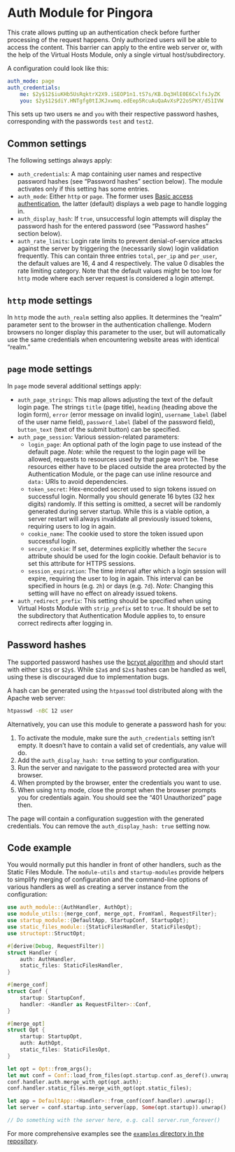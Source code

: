 # Auth Module for Pingora

This crate allows putting up an authentication check before further processing of the request
happens. Only authorized users will be able to access the content. This barrier can apply to
the entire web server or, with the help of the Virtual Hosts Module, only a single virtual
host/subdirectory.

A configuration could look like this:

```yaml
auth_mode: page
auth_credentials:
    me: $2y$12$iuKHb5UsRqktrX2X9.iSEOP1n1.tS7s/KB.Dq3HlE0E6CxlfsJyZK
    you: $2y$12$diY.HNTgfg0tIJKJxwmq.edEep5RcuAuQaAvXsP22oSPKY/dS1IVW
```

This sets up two users `me` and `you` with their respective password hashes, corresponding with
the passwords `test` and `test2`.

## Common settings

The following settings always apply:

* `auth_credentials`: A map containing user names and respective password hashes (see “Password
  hashes” section below). The module activates only if this setting has some entries.
* `auth_mode`: Either `http` or `page`. The former uses
  [Basic access authentication](https://en.wikipedia.org/wiki/Basic_access_authentication), the
  latter (default) displays a web page to handle logging in.
* `auth_display_hash`: If `true`, unsuccessful login attempts will display the password hash
  for the entered password (see “Password hashes” section below).
* `auth_rate_limits`: Login rate limits to prevent denial-of-service attacks against the server
  by triggering the (necessarily slow) login validation frequently. This can contain three
  entries `total`, `per_ip` and `per_user`, the default values are 16, 4 and 4 respectively.
  The value 0 disables the rate limiting category. Note that the default values might be too
  low for `http` mode where each server request is considered a login attempt.

## `http` mode settings

In `http` mode the `auth_realm` setting also applies. It determines the “realm” parameter sent
to the browser in the authentication challenge. Modern browsers no longer display this
parameter to the user, but will automatically use the same credentials when encountering
website areas with identical “realm.”

## `page` mode settings

In `page` mode several additional settings apply:

* `auth_page_strings`: This map allows adjusting the text of the default login page. The
  strings `title` (page title), `heading` (heading above the login form), `error` (error
  message on invalid login), `username_label` (label of the user name field), `password_label`
  (label of the password field), `button_text` (text of the submit button) can be specified.
* `auth_page_session`: Various session-related parameters:
  * `login_page`: An optional path of the login page to use instead of the default page.
    *Note*: while the request to the login page will be allowed, requests to resources used by
    that page won’t be. These resources either have to be placed outside the area protected by
    the Authentication Module, or the page can use inline resource and `data:` URIs to avoid
    dependencies.
  * `token_secret`: Hex-encoded secret used to sign tokens issued on successful login. Normally
    you should generate 16 bytes (32 hex digits) randomly. If this setting is omitted, a secret
    will be randomly generated during server startup. While this is a viable option, a server
    restart will always invalidate all previously issued tokens, requiring users to log in
    again.
  * `cookie_name`: The cookie used to store the token issued upon successful login.
  * `secure_cookie`: If set, determines explicitly whether the `Secure` attribute should be
    used for the login cookie. Default behavior is to set this attribute for HTTPS sessions.
  * `session_expiration`: The time interval after which a login session will expire, requiring
    the user to log in again. This interval can be specified in hours (e.g. `2h`) or days (e.g.
    `7d`). *Note*: Changing this setting will have no effect on already issued tokens.
* `auth_redirect_prefix`: This setting should be specified when using Virtual Hosts Module with
  `strip_prefix` set to `true`. It should be set to the subdirectory that Authentication Module
  applies to, to ensure correct redirects after logging in.

## Password hashes

The supported password hashes use the [bcrypt algorithm](https://en.wikipedia.org/wiki/Bcrypt)
and should start with either `$2b$` or `$2y$`. While `$2a$` and `$2x$` hashes can be handled as
well, using these is discouraged due to implementation bugs.

A hash can be generated using the `htpasswd` tool distributed along with the Apache web server:

```sh
htpasswd -nBC 12 user
```

Alternatively, you can use this module to generate a password hash for you:

1. To activate the module, make sure the `auth_credentials` setting isn’t empty. It doesn’t
   have to contain a valid set of credentials, any value will do.
2. Add the `auth_display_hash: true` setting to your configuration.
3. Run the server and navigate to the password protected area with your browser.
4. When prompted by the browser, enter the credentials you want to use.
5. When using `http` mode, close the prompt when the browser prompts you for credentials again.
   You should see the “401 Unauthorized” page then.

The page will contain a configuration suggestion with the generated credentials. You can remove
the `auth_display_hash: true` setting now.

## Code example

You would normally put this handler in front of other handlers, such as the Static Files
Module. The `module-utils` and `startup-modules` provide helpers to simplify merging of
configuration and the command-line options of various handlers as well as creating a server
instance from the configuration:

```rust
use auth_module::{AuthHandler, AuthOpt};
use module_utils::{merge_conf, merge_opt, FromYaml, RequestFilter};
use startup_module::{DefaultApp, StartupConf, StartupOpt};
use static_files_module::{StaticFilesHandler, StaticFilesOpt};
use structopt::StructOpt;

#[derive(Debug, RequestFilter)]
struct Handler {
    auth: AuthHandler,
    static_files: StaticFilesHandler,
}

#[merge_conf]
struct Conf {
    startup: StartupConf,
    handler: <Handler as RequestFilter>::Conf,
}

#[merge_opt]
struct Opt {
    startup: StartupOpt,
    auth: AuthOpt,
    static_files: StaticFilesOpt,
}

let opt = Opt::from_args();
let mut conf = Conf::load_from_files(opt.startup.conf.as_deref().unwrap_or(&[])).unwrap();
conf.handler.auth.merge_with_opt(opt.auth);
conf.handler.static_files.merge_with_opt(opt.static_files);

let app = DefaultApp::<Handler>::from_conf(conf.handler).unwrap();
let server = conf.startup.into_server(app, Some(opt.startup)).unwrap();

// Do something with the server here, e.g. call server.run_forever()
```

For more comprehensive examples see the [`examples` directory in the repository](https://github.com/palant/pingora-utils/tree/main/examples).
